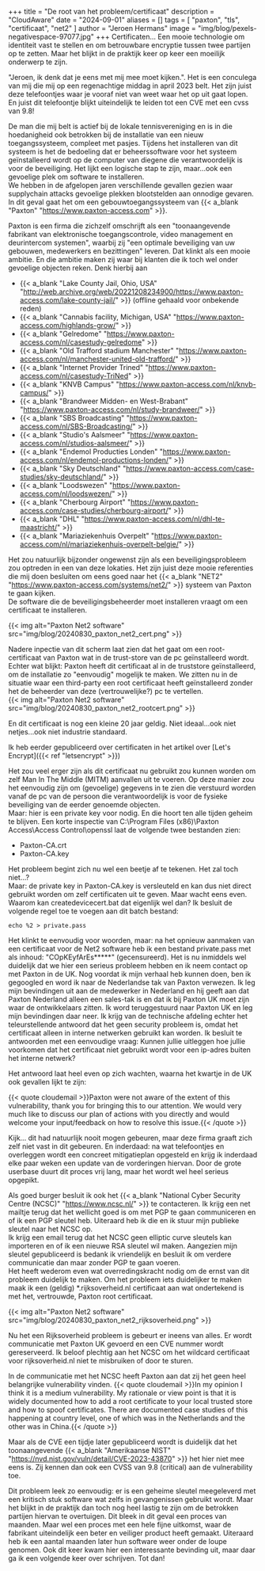 +++
title = "De root van het probleem/certificaat"
description = "CloudAware"
date = "2024-09-01"
aliases = []
tags = [
    "paxton", "tls", "certificaat", "net2"
]
author = "Jeroen Hermans"
image = "img/blog/pexels-negativespace-97077.jpg"
+++
Certificaten... Een mooie technologie om identiteit vast te stellen en om betrouwbare encryptie tussen twee
partijen op te zetten. Maar het blijkt in de praktijk keer op keer een moeilijk onderwerp te zijn.
<!--more-->
"Jeroen, ik denk dat je eens met mij mee moet kijken.". Het is een conculega van mij die mij op een regenachtige middag
in april 2023 belt. Het zijn juist deze telefoontjes waar je vooraf niet van weet waar het op uit gaat lopen. En juist
dit telefoontje blijkt uiteindelijk te leiden tot een CVE met een cvss van 9.8!  

De man die mij belt is actief bij de lokale tennisvereniging en is in die hoedanigheid ook betrokken bij de installatie 
van een nieuw toegangssysteem, compleet met pasjes. Tijdens het installeren van dit systeem is het de bedoeling dat
er beheerssoftware voor het systeem geïnstalleerd wordt op de computer van diegene die verantwoordelijk is voor
de beveiliging. Het lijkt een logische stap te zijn, maar...ook een gevoelige plek om software te installeren.  
We hebben in de afgelopen jaren verschillende gevallen gezien waar supplychain attacks gevoelige plekken blootstelden 
aan onnodige gevaren. In dit geval gaat het om een gebouwtoegangssysteem van 
{{< a_blank "Paxton" "https://www.paxton-access.com" >}}.

Paxton is een firma die zichzelf omschrijft als een "toonaangevende fabrikant van elektronische toegangscontrole, video 
management en deurintercom systemen", waarbij zij "een optimale beveiliging van uw gebouwen, medewerkers en bezittingen" 
leveren. Dat klinkt als een mooie ambitie. En die ambitie maken zij waar bij klanten die ik toch wel onder gevoelige
objecten reken. Denk hierbij aan 

- {{< a_blank "Lake County Jail, Ohio, USA" "http://web.archive.org/web/20221208234900/https://www.paxton-access.com/lake-county-jail/" >}} (offline gehaald voor onbekende reden)
- {{< a_blank "Cannabis facility, Michigan, USA" "https://www.paxton-access.com/highlands-grow/" >}}
- {{< a_blank "Gelredome" "https://www.paxton-access.com/nl/casestudy-gelredome" >}}
- {{< a_blank "Old Trafford stadium Manchester" "https://www.paxton-access.com/nl/manchester-united-old-trafford/" >}}
- {{< a_blank "Internet Provider Trined" "https://www.paxton-access.com/nl/casestudy-TriNed" >}}
- {{< a_blank "KNVB Campus" "https://www.paxton-access.com/nl/knvb-campus/" >}}
- {{< a_blank "Brandweer Midden- en West-Brabant" "https://www.paxton-access.com/nl/study-brandweer/" >}}
- {{< a_blank "SBS Broadcasting" "https://www.paxton-access.com/nl/SBS-Broadcasting/" >}}
- {{< a_blank "Studio's Aalsmeer" "https://www.paxton-access.com/nl/studios-aalsmeer/" >}}
- {{< a_blank "Endemol Producties Londen" "https://www.paxton-access.com/nl/endemol-productions-londen/" >}}
- {{< a_blank "Sky Deutschland" "https://www.paxton-access.com/case-studies/sky-deutschland/" >}}
- {{< a_blank "Loodswezen" "https://www.paxton-access.com/nl/loodswezen/" >}}
- {{< a_blank "Cherbourg Airport" "https://www.paxton-access.com/case-studies/cherbourg-airport/" >}}
- {{< a_blank "DHL" "https://www.paxton-access.com/nl/dhl-te-maastricht/" >}}
- {{< a_blank "Mariaziekenhuis Overpelt" "https://www.paxton-access.com/nl/mariaziekenhuis-overpelt-belgie/" >}}

Het zou natuurlijk bijzonder ongewenst zijn als een beveiligingsprobleem zou optreden in een van deze lokaties. Het zijn 
juist deze mooie referenties die mij doen besluiten om eens goed naar het 
{{< a_blank "NET2" "https://www.paxton-access.com/systems/net2/" >}} systeem van Paxton te gaan kijken.  
De software die de beveiligingsbeheerder moet installeren vraagt om een certificaat te installeren.

{{< img alt="Paxton Net2 software" src="img/blog/20240830_paxton_net2_cert.png" >}}  

Nadere inpectie van dit scherm laat zien dat het gaat om een root-certificaat van Paxton wat in de trust-store van de
pc geïnstalleerd wordt.  
Echter wat blijkt: Paxton heeft dit certificaat al in de truststore geïnstalleerd, om de installatie zo "eenvoudig" 
mogelijk te maken. We zitten nu in de situatie waar een third-party een root certificaat heeft geïnstalleerd zonder
het de beheerder van deze (vertrouwelijke?) pc te vertellen.  
{{< img alt="Paxton Net2 software" src="img/blog/20240830_paxton_net2_rootcert.png" >}}  

En dit certificaat is nog een kleine 20 jaar geldig. Niet ideaal...ook niet netjes...ook niet industrie standaard. 

Ik heb eerder gepubliceerd over certificaten in het artikel over 
[Let's Encrypt]({{< ref "letsencrypt" >}})

Het zou veel erger zijn als dit certificaat nu gebruikt 
zou kunnen worden om zelf Man In The Middle (MITM) aanvallen uit te voeren. Op deze manier zou het eenvoudig zijn om
(gevoelige) gegevens in te zien die verstuurd worden vanaf de pc van de persoon die verantwoordelijk is voor de
fysieke beveiliging van de eerder genoemde objecten.  
Maar: hier is een private key voor nodig. En die hoort ten alle tijden geheim te blijven. Een korte inspectie van 
C:\Program Files (x86)\Paxton Access\Access Control\openssl laat de volgende twee bestanden zien:  
- Paxton-CA.crt
- Paxton-CA.key

Het probleem begint zich nu wel een beetje af te tekenen. Het zal toch niet...?  
Maar: de private key in Paxton-CA.key is versleuteld en kan dus niet direct gebruikt worden om zelf certificaten 
uit te geven. Maar wacht eens even. Waarom kan createdevicecert.bat dat eigenlijk wel dan? Ik besluit de volgende regel 
toe te voegen aan dit batch bestand:  

    echo %2 > private.pass  

Het klinkt te eenvoudig voor woorden, maar: na het opnieuw aanmaken van een certificaat voor de Net2 software heb ik 
een bestand private.pass met als inhoud: "COpKEyfArEs*****" (gecensureerd). Het is nu inmiddels wel duidelijk dat we hier een
serieus probleem hebben en ik neem contact op met Paxton in de UK. Nog voordat ik mijn verhaal heb kunnen doen, ben ik 
gegoogled en word ik naar de Nederlandse tak van Paxton verwezen. Ik leg mijn bevindingen uit aan de medewerker in 
Nederland en hij geeft aan dat Paxton Nederland alleen een sales-tak is en dat ik bij Paxton UK moet zijn waar de 
ontwikkelaars zitten. Ik word teruggestuurd naar Paxton UK en leg mijn bevindingen daar neer. Ik krijg van de technische
afdeling echter het teleurstellende antwoord dat het geen security probleem is, omdat het certificaat alleen in interne
netwerken gebruikt kan worden. Ik besluit te antwoorden met een eenvoudige vraag: Kunnen jullie uitleggen hoe jullie 
voorkomen dat het certificaat niet gebruikt wordt voor een ip-adres buiten het interne netwerk?  

Het antwoord laat heel even op zich wachten, waarna het kwartje in de UK ook gevallen lijkt te zijn:

{{< quote cloudemail >}}Paxton were not aware of the extent of this vulnerability, thank you for bringing this to our attention. 
We would very much like to discuss our plan of actions with you directly and would welcome your input/feedback on how to resolve this issue.{{< /quote >}}

Kijk... dit had natuurlijk nooit mogen gebeuren, maar deze firma graaft zich zelf niet vast in dit gebeuren. En inderdaad:
na wat telefoontjes en overleggen wordt een concreet mitigatieplan opgesteld en krijg ik inderdaad elke paar weken een 
update van de vorderingen hiervan. Door de grote userbase duurt dit proces vrij lang, maar het wordt wel heel serieus
opgepikt.


Als goed burger besluit ik ook het {{< a_blank "National Cyber Security Centre (NCSC)" "https://www.ncsc.nl/" >}} 
te contacteren. Ik krijg een net mailtje terug dat het 
wellicht goed is om met PGP te gaan communiceren en of ik een PGP sleutel heb. Uiteraard heb ik die en ik stuur mijn
publieke sleutel naar het NCSC op.  
Ik krijg een email terug dat het NCSC geen elliptic curve sleutels kan importeren en of ik een nieuwe RSA sleutel wil 
maken. Aangezien mijn sleutel gepubliceerd is bedank ik vriendelijk en besluit ik om verdere communicatie dan maar 
zonder PGP te gaan voeren.  
Het heeft wederom even wat overredingskracht nodig om de ernst van dit probleem duidelijk te maken. Om het probleem iets
duidelijker te maken maak ik een (geldig) *.rijksoverheid.nl certificaat aan wat ondertekend is met het, vertrouwde,
Paxton root certificaat.

{{< img alt="Paxton Net2 software" src="img/blog/20240830_paxton_net2_rijksoverheid.png" >}}  

Nu het een Rijksoverheid probleem is 
gebeurt er ineens van alles. Er wordt communicatie met Paxton UK gevoerd en een CVE nummer wordt gereserveerd. Ik 
beloof plechtig aan het NCSC om het wildcard certificaat voor rijksoverheid.nl niet te misbruiken of door te sturen.  

In de communicatie met het NCSC heeft Paxton aan dat zij het geen heel belangrijke vulnerability vinden.
{{< quote cloudemail >}}In my opinion I think it is a medium vulnerability. My rationale or view point is that it is widely documented how to add a root certificate to your local trusted store and how to spoof certificates. There are documented case studies of this happening at country level, one of which was in the Netherlands and the other was in China.{{< /quote >}}

Maar als de CVE een tijdje later gepubliceerd wordt is duidelijk dat het toonaangevende 
{{< a_blank "Amerikaanse NIST" "https://nvd.nist.gov/vuln/detail/CVE-2023-43870" >}} het hier niet mee eens is. 
Zij kennen dan ook een CVSS van 9.8 (critical) aan de vulnerability toe.  

Dit probleem leek zo eenvoudig: er is een geheime sleutel meegeleverd met een kritisch stuk software wat zelfs in 
gevangenissen gebruikt wordt. Maar het blijkt 
in de praktijk dan toch nog heel lastig te zijn om de betrokken partijen hiervan te overtuigen. Dit bleek in dit geval 
een proces van maanden. Maar wel een proces met een hele fijne uitkomst, waar de fabrikant uiteindelijk een beter
en veiliger product heeft gemaakt. Uiteraard heb ik een aantal maanden later hun software weer onder de loupe genomen.
Ook dit keer kwam hier een interessante bevinding uit, maar daar ga ik een volgende keer over schrijven. Tot dan!
